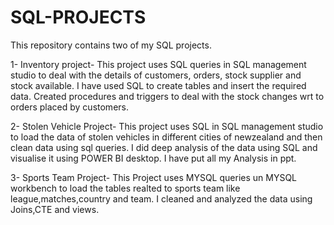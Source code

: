 # SQL-PROJECTS
This repository contains two of my SQL projects.

1- Inventory project- This project uses SQL queries in SQL management studio to deal with the details of customers, orders, stock supplier and stock available. I have used SQL to create tables and insert the required data. Created procedures and triggers to deal with the stock changes wrt to orders placed by customers.


2- Stolen Vehicle Project- This project uses SQL in SQL management studio to load the data of stolen vehicles in different cities of newzealand and then clean data using sql queries. I did deep analysis of the data using SQL and visualise it using POWER BI desktop. I have put all my Analysis in ppt.

3- Sports Team Project- This Project uses MYSQL queries un MYSQL workbench to load the tables realted to sports team like  league,matches,country and team. I cleaned and analyzed the data using Joins,CTE and views. 
